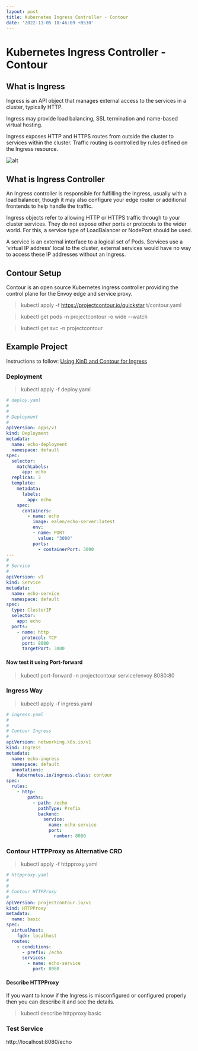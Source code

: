 ```yaml
---
layout: post
title: Kubernetes Ingress Controller - Contour
date: '2022-11-05 18:46:09 +0530'
---
```

# Kubernetes Ingress Controller - Contour

## What is Ingress

Ingress is an API object that manages external access to the services in a cluster, typically HTTP.

Ingress may provide load balancing, SSL termination and name-based virtual hosting.

Ingress exposes HTTP and HTTPS routes from outside the cluster to services within the cluster. Traffic routing is controlled by rules defined on the Ingress resource.

![alt](https://d33wubrfki0l68.cloudfront.net/91ace4ec5dd0260386e71960638243cf902f8206/c3c52/docs/images/ingress.svg)

## What is Ingress Controller

An Ingress controller is responsible for fulfilling the Ingress, usually with a load balancer, though it may also configure your edge router or additional frontends to help handle the traffic.

Ingress objects refer to allowing HTTP or HTTPS traffic through to your cluster services. They do not expose other ports or protocols to the wider world. For this, a service type of LoadBalancer or NodePort should be used.

A service is an external interface to a logical set of Pods. Services use a ‘virtual IP address’ local to the cluster, external services would have no way to access these IP addresses without an Ingress.

## Contour Setup

Contour is an open source Kubernetes ingress controller providing the control plane for the Envoy edge and service proxy.

> kubectl apply -f https://projectcontour.io/quickstar
t/contour.yaml

> kubectl get pods -n projectcontour -o wide --watch

> kubectl get svc -n projectcontour

## Example Project

Instructions to follow: [Using KinD and Contour for Ingress](https://alankrantas.medium.com/trying-out-kubernetes-gateway-api-beta-using-contour-with-kind-b5a6491096c1) 

### Deployment

> kubectl apply -f deploy.yaml

```yaml
# deploy.yaml
#
#
# Deployment
#
apiVersion: apps/v1
kind: Deployment
metadata:
  name: echo-deployment
  namespace: default
spec:
  selector:
    matchLabels:
      app: echo
  replicas: 3
  template:
    metadata:
      labels:
        app: echo
    spec:
      containers:
        - name: echo
          image: ealen/echo-server:latest
          env:
          - name: PORT
            value: "3000"
          ports:
            - containerPort: 3000
---
#
# Service
#
apiVersion: v1
kind: Service
metadata:
  name: echo-service
  namespace: default
spec:
  type: ClusterIP
  selector:
    app: echo
  ports:
    - name: http
      protocol: TCP
      port: 8080
      targetPort: 3000
```

#### Now test it using Port-forward

> kubectl port-forward -n projectcontour service/envoy 8080:80

### Ingress Way

> kubectl apply -f ingress.yaml

```yaml
# ingress.yaml
#
#
# Contour Ingress
#
apiVersion: networking.k8s.io/v1
kind: Ingress
metadata:
  name: echo-ingress
  namespace: default
  annotations:
    kubernetes.io/ingress.class: contour
spec:
  rules:
    - http:
        paths:
          - path: /echo
            pathType: Prefix
            backend:
              service:
                name: echo-service
                port:
                  number: 8080
```

### Contour HTTPProxy as Alternative CRD

> kubectl apply -f httpproxy.yaml 

```yaml
# httpproxy.yaml
#
#
# Contour HTTPProxy
#
apiVersion: projectcontour.io/v1
kind: HTTPProxy
metadata:
  name: basic
spec:
  virtualhost:
    fqdn: localhost
  routes:
    - conditions:
      - prefix: /echo
      services:
        - name: echo-service
          port: 8080
```

#### Describe HTTPProxy

If you want to know if the Ingress is misconfigured or configured properly then you can describe it and see the details.

> kubectl describe httpproxy basic

### Test Service

http://localhost:8080/echo